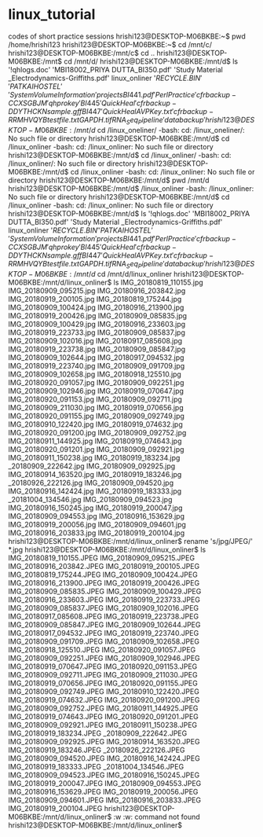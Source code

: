 # linux_tutorial
codes of short practice sessions
hrishi123@DESKTOP-M06BKBE:~$ pwd
/home/hrishi123
hrishi123@DESKTOP-M06BKBE:~$ cd /mnt/c/
hrishi123@DESKTOP-M06BKBE:/mnt/c$ cd ..
hrishi123@DESKTOP-M06BKBE:/mnt$ cd /mnt/d/
hrishi123@DESKTOP-M06BKBE:/mnt/d$ ls
'!qhlogs.doc'   'MBI18002_PRIYA DUTTA_BI350.pdf'  'Study Material _Electrodynamics-Griffiths.pdf'   linux_onliner
'$RECYCLE.BIN'  'PATKAI HOSTEL'                   'System Volume Information'                       projects
 BI441.pdf      'Perl Practice'                    cfrbackup-CCXSGBJM                              'qh pro key'
 BI445          'Quick Heal'                       cfrbackup-DDYTHCKN                               sample.gff
 BI447          'QuickHealAVP Key.txt'             cfrbackup-RRMHVQYB                               testfile.txt
 GAPDH.tif       RNA_Seq_Pipeline                 'data backup'
hrishi123@DESKTOP-M06BKBE:/mnt/d$ cd /linux_oneliner/
-bash: cd: /linux_oneliner/: No such file or directory
hrishi123@DESKTOP-M06BKBE:/mnt/d$ cd /linux_onliner
-bash: cd: /linux_onliner: No such file or directory
hrishi123@DESKTOP-M06BKBE:/mnt/d$ cd /linux_onliner/
-bash: cd: /linux_onliner/: No such file or directory
hrishi123@DESKTOP-M06BKBE:/mnt/d$ cd /linux_onliner
-bash: cd: /linux_onliner: No such file or directory
hrishi123@DESKTOP-M06BKBE:/mnt/d$ pwd
/mnt/d
hrishi123@DESKTOP-M06BKBE:/mnt/d$ /linux_onliner
-bash: /linux_onliner: No such file or directory
hrishi123@DESKTOP-M06BKBE:/mnt/d$ cd /linux_onliner
-bash: cd: /linux_onliner: No such file or directory
hrishi123@DESKTOP-M06BKBE:/mnt/d$ ls
'!qhlogs.doc'   'MBI18002_PRIYA DUTTA_BI350.pdf'  'Study Material _Electrodynamics-Griffiths.pdf'   linux_onliner
'$RECYCLE.BIN'  'PATKAI HOSTEL'                   'System Volume Information'                       projects
 BI441.pdf      'Perl Practice'                    cfrbackup-CCXSGBJM                              'qh pro key'
 BI445          'Quick Heal'                       cfrbackup-DDYTHCKN                               sample.gff
 BI447          'QuickHealAVP Key.txt'             cfrbackup-RRMHVQYB                               testfile.txt
 GAPDH.tif       RNA_Seq_Pipeline                 'data backup'
hrishi123@DESKTOP-M06BKBE:/mnt/d$ cd /mnt/d/linux_onliner
hrishi123@DESKTOP-M06BKBE:/mnt/d/linux_onliner$ ls
IMG_20180819_110155.jpg  IMG_20180909_095215.jpg  IMG_20180916_203842.jpg  IMG_20180919_200105.jpg
IMG_20180819_175244.jpg  IMG_20180909_100424.jpg  IMG_20180916_213900.jpg  IMG_20180919_200426.jpg
IMG_20180909_085835.jpg  IMG_20180909_100429.jpg  IMG_20180916_233603.jpg  IMG_20180919_223733.jpg
IMG_20180909_085837.jpg  IMG_20180909_102016.jpg  IMG_20180917_085608.jpg  IMG_20180919_223738.jpg
IMG_20180909_085847.jpg  IMG_20180909_102644.jpg  IMG_20180917_094532.jpg  IMG_20180919_223740.jpg
IMG_20180909_091709.jpg  IMG_20180909_102658.jpg  IMG_20180918_125510.jpg  IMG_20180920_091057.jpg
IMG_20180909_092251.jpg  IMG_20180909_102946.jpg  IMG_20180919_070647.jpg  IMG_20180920_091153.jpg
IMG_20180909_092711.jpg  IMG_20180909_211030.jpg  IMG_20180919_070656.jpg  IMG_20180920_091155.jpg
IMG_20180909_092749.jpg  IMG_20180910_122420.jpg  IMG_20180919_074632.jpg  IMG_20180920_091200.jpg
IMG_20180909_092752.jpg  IMG_20180911_144925.jpg  IMG_20180919_074643.jpg  IMG_20180920_091201.jpg
IMG_20180909_092921.jpg  IMG_20180911_150238.jpg  IMG_20180919_183234.jpg  _20180909_222642.jpg
IMG_20180909_092925.jpg  IMG_20180914_163520.jpg  IMG_20180919_183246.jpg  _20180926_222126.jpg
IMG_20180909_094520.jpg  IMG_20180916_142424.jpg  IMG_20180919_183333.jpg  _20181004_134546.jpg
IMG_20180909_094523.jpg  IMG_20180916_150245.jpg  IMG_20180919_200047.jpg
IMG_20180909_094553.jpg  IMG_20180916_153629.jpg  IMG_20180919_200056.jpg
IMG_20180909_094601.jpg  IMG_20180916_203833.jpg  IMG_20180919_200104.jpg
hrishi123@DESKTOP-M06BKBE:/mnt/d/linux_onliner$ rename 's/jpg/JPEG/' *.jpg
hrishi123@DESKTOP-M06BKBE:/mnt/d/linux_onliner$ ls
IMG_20180819_110155.JPEG  IMG_20180909_095215.JPEG  IMG_20180916_203842.JPEG  IMG_20180919_200105.JPEG
IMG_20180819_175244.JPEG  IMG_20180909_100424.JPEG  IMG_20180916_213900.JPEG  IMG_20180919_200426.JPEG
IMG_20180909_085835.JPEG  IMG_20180909_100429.JPEG  IMG_20180916_233603.JPEG  IMG_20180919_223733.JPEG
IMG_20180909_085837.JPEG  IMG_20180909_102016.JPEG  IMG_20180917_085608.JPEG  IMG_20180919_223738.JPEG
IMG_20180909_085847.JPEG  IMG_20180909_102644.JPEG  IMG_20180917_094532.JPEG  IMG_20180919_223740.JPEG
IMG_20180909_091709.JPEG  IMG_20180909_102658.JPEG  IMG_20180918_125510.JPEG  IMG_20180920_091057.JPEG
IMG_20180909_092251.JPEG  IMG_20180909_102946.JPEG  IMG_20180919_070647.JPEG  IMG_20180920_091153.JPEG
IMG_20180909_092711.JPEG  IMG_20180909_211030.JPEG  IMG_20180919_070656.JPEG  IMG_20180920_091155.JPEG
IMG_20180909_092749.JPEG  IMG_20180910_122420.JPEG  IMG_20180919_074632.JPEG  IMG_20180920_091200.JPEG
IMG_20180909_092752.JPEG  IMG_20180911_144925.JPEG  IMG_20180919_074643.JPEG  IMG_20180920_091201.JPEG
IMG_20180909_092921.JPEG  IMG_20180911_150238.JPEG  IMG_20180919_183234.JPEG  _20180909_222642.JPEG
IMG_20180909_092925.JPEG  IMG_20180914_163520.JPEG  IMG_20180919_183246.JPEG  _20180926_222126.JPEG
IMG_20180909_094520.JPEG  IMG_20180916_142424.JPEG  IMG_20180919_183333.JPEG  _20181004_134546.JPEG
IMG_20180909_094523.JPEG  IMG_20180916_150245.JPEG  IMG_20180919_200047.JPEG
IMG_20180909_094553.JPEG  IMG_20180916_153629.JPEG  IMG_20180919_200056.JPEG
IMG_20180909_094601.JPEG  IMG_20180916_203833.JPEG  IMG_20180919_200104.JPEG
hrishi123@DESKTOP-M06BKBE:/mnt/d/linux_onliner$ :w
:w: command not found
hrishi123@DESKTOP-M06BKBE:/mnt/d/linux_onliner$
